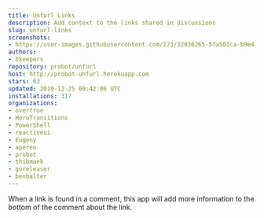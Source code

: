 ```yaml
---
title: Unfurl Links
description: Add context to the links shared in discussions
slug: unfurl-links
screenshots:
- https://user-images.githubusercontent.com/173/32036265-57a501ca-b9e4-11e7-9db3-52374fb7290c.png
authors:
- bkeepers
repository: probot/unfurl
host: http://probot-unfurl.herokuapp.com
stars: 63
updated: 2019-12-25 09:42:06 UTC
installations: 317
organizations:
- overtrue
- HeroTransitions
- PowerShell
- reactiveui
- Eugeny
- apereo
- probot
- thibmaek
- goreleaser
- benbalter
---
```


When a link is found in a comment, this app will add more information to the bottom of the comment about the link.
